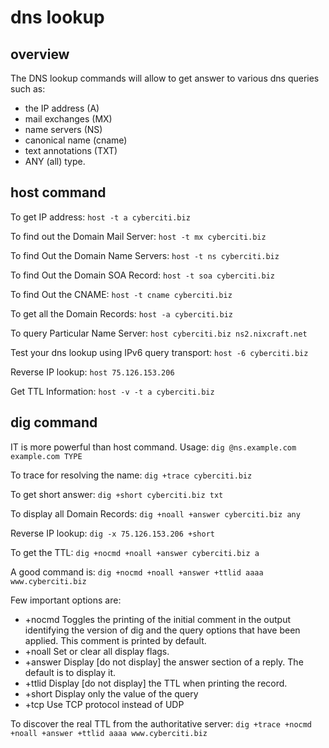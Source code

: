 
#  dns lookup


## overview

The DNS lookup commands will allow to get answer to various dns queries
such as:
* the IP address (A)
* mail exchanges (MX)
* name servers (NS)
* canonical name (cname)
* text annotations (TXT)
* ANY (all) type.


## host command

To get IP address:
`host -t a cyberciti.biz`

To find out the Domain Mail Server:
`host -t mx cyberciti.biz`

To find Out the Domain Name Servers:
`host -t ns cyberciti.biz`

To find Out the Domain SOA Record:
`host -t soa cyberciti.biz`

To find Out the CNAME:
`host -t cname cyberciti.biz`


To get all the Domain Records:
`host -a cyberciti.biz`


To query Particular Name Server:
`host cyberciti.biz ns2.nixcraft.net`


Test your dns lookup using IPv6 query transport:
`host -6 cyberciti.biz`


Reverse IP lookup:
`host 75.126.153.206`

Get TTL Information:
`host -v -t a cyberciti.biz`



## dig command

IT is more powerful than host command.
Usage:
`dig @ns.example.com example.com TYPE`


To trace for resolving the name:
`dig +trace cyberciti.biz`


To get short answer:
`dig +short cyberciti.biz txt`

To display all Domain Records:
`dig +noall +answer cyberciti.biz any`



Reverse IP lookup:
`dig -x 75.126.153.206 +short`


To get the TTL:
`dig +nocmd +noall +answer cyberciti.biz a`


A good command is:
`dig +nocmd +noall +answer +ttlid aaaa www.cyberciti.biz`

Few important options are:
* +nocmd    Toggles the printing of the initial comment in the output
identifying the version of dig and the query options that
have been applied. This comment is printed by default.
* +noall    Set or clear all display flags.
* +answer   Display [do not display] the answer section of a reply.
The default is to display it.
* +ttlid    Display [do not display] the TTL when printing the record.
* +short    Display only the value of the query
* +tcp      Use TCP protocol instead of UDP

To discover the real TTL from the authoritative server:
`dig +trace +nocmd +noall +answer +ttlid aaaa www.cyberciti.biz`




